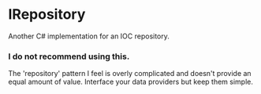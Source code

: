 IRepository
===========

Another C# implementation for an IOC repository.

### I do not recommend using this.
The 'repository' pattern I feel is overly complicated and doesn't provide an equal amount of value.  Interface your data providers but keep them simple.

